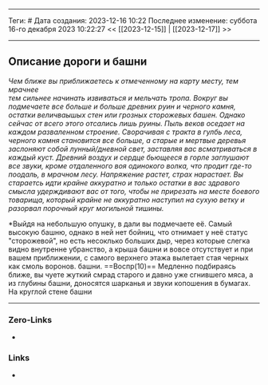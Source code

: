 ___
Теги: #
Дата создания: 2023-12-16 10:22 
Последнее изменение: суббота 16-го декабря 2023 10:22:27
<< [[2023-12-15]] | [[2023-12-17]] >> 
___
## Описание дороги и башни

*Чем ближе вы приближаетесь к отмеченному на карту месту, тем мрачнее   
тем сильнее начинать извиваться и мельчать тропа. Вокруг вы подмечаете
все больше и больше древних руин и черного камня, остатки величваышых стен
или грозных сторожевых башен. Однако сейчас от всего этого отсались лишь 
руины. Пыль веков оседает на каждом разваленном строение.
Сворачивая с тракта в гулбь леса, черного камня становится все больше, а 
старые и мертвые деревья заслоняют собой лунный/дневной свет, заставляя вас
всматриваться в каждый куст.
Древний воздух и сердце бьющееся в горле заглушают все звуки, кроме 
отдаленного воя одинокого волка, что продит где-то поодаль, в мрачном лесу.
Напряжение растет, страх нарастает. Вы стараетсь идти крайне аккуратно
и только остатки в вас здравого смысла удерждивают вас от того, чтобы не 
прирезать на месте боевого товарища, который крайне не аккуратно наступил 
на сухую ветку и разорвал порочный круг могильной тишины.*

*Выйдя на небольшую опушку, в дали вы подмечаете её. Самый высокую башню,
однако в ней нет бойниц, что отнимает у неё статус "сторожевой", но есть 
несоклько больших дыр, через которые слегка видно внутренне убранство, а крыша башни и вовсе отсутствует и при вашем приближении, с самого верхнего этажа вылетает стая черных как смоль воронов. 
башни. 
==Воспр(10)==
Медленно подбираясь ближе, вы чуете жуткий смрад старого и давно уже сгнившего мяса, а из глубины башни, доносятся шарканья и звуки копошения в бумагах.
На круглой стене башни

___
### Zero-Links
- 

### Links
- 

